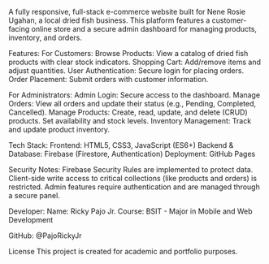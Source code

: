 A fully responsive, full-stack e-commerce website built for Nene Rosie Ugahan, a local dried fish business. 
This platform features a customer-facing online store and a secure admin dashboard for managing products, inventory, and orders.

Features:
For Customers:
Browse Products: View a catalog of dried fish products with clear stock indicators.
Shopping Cart: Add/remove items and adjust quantities.
User Authentication: Secure login for placing orders.
Order Placement: Submit orders with customer information.

For Administrators:
Admin Login: Secure access to the dashboard.
Manage Orders: View all orders and update their status (e.g., Pending, Completed, Cancelled).
Manage Products: Create, read, update, and delete (CRUD) products. Set availability and stock levels.
Inventory Management: Track and update product inventory.

Tech Stack:
Frontend: HTML5, CSS3, JavaScript (ES6+)
Backend & Database: Firebase (Firestore, Authentication)
Deployment: GitHub Pages

Security Notes:
Firebase Security Rules are implemented to protect data.
Client-side write access to critical collections (like products and orders) is restricted.
Admin features require authentication and are managed through a secure panel.

Developer:
Name: Ricky Pajo Jr.
Course: BSIT - Major in Mobile and Web Development

GitHub: @PajoRickyJr

License
This project is created for academic and portfolio purposes.
